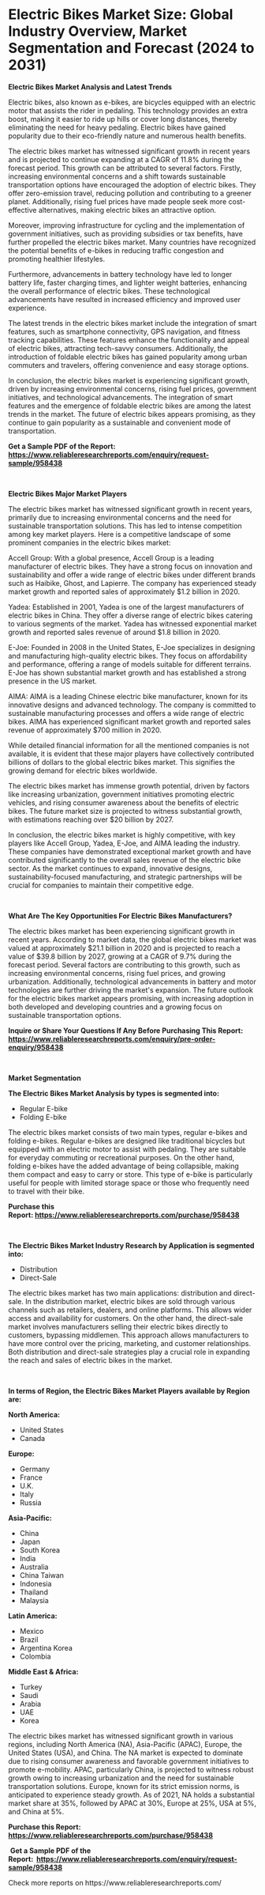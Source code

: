 <p><h1>Electric Bikes Market Size: Global Industry Overview, Market Segmentation and Forecast (2024 to 2031)</h1></p><p><strong>Electric Bikes Market Analysis and Latest Trends</strong></p>
<p><p>Electric bikes, also known as e-bikes, are bicycles equipped with an electric motor that assists the rider in pedaling. This technology provides an extra boost, making it easier to ride up hills or cover long distances, thereby eliminating the need for heavy pedaling. Electric bikes have gained popularity due to their eco-friendly nature and numerous health benefits.</p><p>The electric bikes market has witnessed significant growth in recent years and is projected to continue expanding at a CAGR of 11.8% during the forecast period. This growth can be attributed to several factors. Firstly, increasing environmental concerns and a shift towards sustainable transportation options have encouraged the adoption of electric bikes. They offer zero-emission travel, reducing pollution and contributing to a greener planet. Additionally, rising fuel prices have made people seek more cost-effective alternatives, making electric bikes an attractive option.</p><p>Moreover, improving infrastructure for cycling and the implementation of government initiatives, such as providing subsidies or tax benefits, have further propelled the electric bikes market. Many countries have recognized the potential benefits of e-bikes in reducing traffic congestion and promoting healthier lifestyles.</p><p>Furthermore, advancements in battery technology have led to longer battery life, faster charging times, and lighter weight batteries, enhancing the overall performance of electric bikes. These technological advancements have resulted in increased efficiency and improved user experience.</p><p>The latest trends in the electric bikes market include the integration of smart features, such as smartphone connectivity, GPS navigation, and fitness tracking capabilities. These features enhance the functionality and appeal of electric bikes, attracting tech-savvy consumers. Additionally, the introduction of foldable electric bikes has gained popularity among urban commuters and travelers, offering convenience and easy storage options.</p><p>In conclusion, the electric bikes market is experiencing significant growth, driven by increasing environmental concerns, rising fuel prices, government initiatives, and technological advancements. The integration of smart features and the emergence of foldable electric bikes are among the latest trends in the market. The future of electric bikes appears promising, as they continue to gain popularity as a sustainable and convenient mode of transportation.</p></p>
<p><strong>Get a Sample PDF of the Report:&nbsp; <a href="https://www.reliableresearchreports.com/enquiry/request-sample/958438">https://www.reliableresearchreports.com/enquiry/request-sample/958438</a></strong></p>
<p>&nbsp;</p>
<p><strong>Electric Bikes Major Market Players</strong></p>
<p><p>The electric bikes market has witnessed significant growth in recent years, primarily due to increasing environmental concerns and the need for sustainable transportation solutions. This has led to intense competition among key market players. Here is a competitive landscape of some prominent companies in the electric bikes market:</p><p>Accell Group: With a global presence, Accell Group is a leading manufacturer of electric bikes. They have a strong focus on innovation and sustainability and offer a wide range of electric bikes under different brands such as Haibike, Ghost, and Lapierre. The company has experienced steady market growth and reported sales of approximately $1.2 billion in 2020.</p><p>Yadea: Established in 2001, Yadea is one of the largest manufacturers of electric bikes in China. They offer a diverse range of electric bikes catering to various segments of the market. Yadea has witnessed exponential market growth and reported sales revenue of around $1.8 billion in 2020.</p><p>E-Joe: Founded in 2008 in the United States, E-Joe specializes in designing and manufacturing high-quality electric bikes. They focus on affordability and performance, offering a range of models suitable for different terrains. E-Joe has shown substantial market growth and has established a strong presence in the US market.</p><p>AIMA: AIMA is a leading Chinese electric bike manufacturer, known for its innovative designs and advanced technology. The company is committed to sustainable manufacturing processes and offers a wide range of electric bikes. AIMA has experienced significant market growth and reported sales revenue of approximately $700 million in 2020.</p><p>While detailed financial information for all the mentioned companies is not available, it is evident that these major players have collectively contributed billions of dollars to the global electric bikes market. This signifies the growing demand for electric bikes worldwide.</p><p>The electric bikes market has immense growth potential, driven by factors like increasing urbanization, government initiatives promoting electric vehicles, and rising consumer awareness about the benefits of electric bikes. The future market size is projected to witness substantial growth, with estimations reaching over $20 billion by 2027.</p><p>In conclusion, the electric bikes market is highly competitive, with key players like Accell Group, Yadea, E-Joe, and AIMA leading the industry. These companies have demonstrated exceptional market growth and have contributed significantly to the overall sales revenue of the electric bike sector. As the market continues to expand, innovative designs, sustainability-focused manufacturing, and strategic partnerships will be crucial for companies to maintain their competitive edge.</p></p>
<p>&nbsp;</p>
<p><strong>What Are The Key Opportunities For Electric Bikes Manufacturers?</strong></p>
<p><p>The electric bikes market has been experiencing significant growth in recent years. According to market data, the global electric bikes market was valued at approximately $21.1 billion in 2020 and is projected to reach a value of $39.8 billion by 2027, growing at a CAGR of 9.7% during the forecast period. Several factors are contributing to this growth, such as increasing environmental concerns, rising fuel prices, and growing urbanization. Additionally, technological advancements in battery and motor technologies are further driving the market's expansion. The future outlook for the electric bikes market appears promising, with increasing adoption in both developed and developing countries and a growing focus on sustainable transportation options.</p></p>
<p><strong>Inquire or Share Your Questions If Any Before Purchasing This Report: <a href="https://www.reliableresearchreports.com/enquiry/pre-order-enquiry/958438">https://www.reliableresearchreports.com/enquiry/pre-order-enquiry/958438</a></strong></p>
<p>&nbsp;</p>
<p><strong>Market Segmentation</strong></p>
<p><strong>The Electric Bikes Market Analysis by types is segmented into:</strong></p>
<p><ul><li>Regular E-bike</li><li>Folding E-bike</li></ul></p>
<p><p>The electric bikes market consists of two main types, regular e-bikes and folding e-bikes. Regular e-bikes are designed like traditional bicycles but equipped with an electric motor to assist with pedaling. They are suitable for everyday commuting or recreational purposes. On the other hand, folding e-bikes have the added advantage of being collapsible, making them compact and easy to carry or store. This type of e-bike is particularly useful for people with limited storage space or those who frequently need to travel with their bike.</p></p>
<p><strong>Purchase this Report:&nbsp;<a href="https://www.reliableresearchreports.com/purchase/958438">https://www.reliableresearchreports.com/purchase/958438</a></strong></p>
<p>&nbsp;</p>
<p><strong>The Electric Bikes Market Industry Research by Application is segmented into:</strong></p>
<p><ul><li>Distribution</li><li>Direct-Sale</li></ul></p>
<p><p>The electric bikes market has two main applications: distribution and direct-sale. In the distribution market, electric bikes are sold through various channels such as retailers, dealers, and online platforms. This allows wider access and availability for customers. On the other hand, the direct-sale market involves manufacturers selling their electric bikes directly to customers, bypassing middlemen. This approach allows manufacturers to have more control over the pricing, marketing, and customer relationships. Both distribution and direct-sale strategies play a crucial role in expanding the reach and sales of electric bikes in the market.</p></p>
<p>&nbsp;</p>
<p><strong>In terms of Region, the Electric Bikes Market Players available by Region are:</strong></p>
<p>
    <p> <strong> North America: </strong>
        <ul>
            <li>United States</li>
            <li>Canada</li>
        </ul>
        </p> 
    <p> <strong> Europe: </strong>
        <ul>
            <li>Germany</li>
            <li>France</li>
            <li>U.K.</li>
            <li>Italy</li>
            <li>Russia</li>
        </ul>
        </p> 
    <p> <strong> Asia-Pacific: </strong>
        <ul>
            <li>China</li>
            <li>Japan</li>
            <li>South Korea</li>
            <li>India</li>
            <li>Australia</li>
            <li>China Taiwan</li>
            <li>Indonesia</li>
            <li>Thailand</li>
            <li>Malaysia</li>
        </ul>
        </p> 
    <p> <strong> Latin America: </strong>
        <ul>
            <li>Mexico</li>
            <li>Brazil</li>
            <li>Argentina Korea</li>
            <li>Colombia</li>
        </ul>
        </p> 
    <p> <strong> Middle East & Africa: </strong>
        <ul>
            <li>Turkey</li>
            <li>Saudi</li>
            <li>Arabia</li>
            <li>UAE</li>
            <li>Korea</li>
        </ul>
    </p>
    </p>
<p><p>The electric bikes market has witnessed significant growth in various regions, including North America (NA), Asia-Pacific (APAC), Europe, the United States (USA), and China. The NA market is expected to dominate due to rising consumer awareness and favorable government initiatives to promote e-mobility. APAC, particularly China, is projected to witness robust growth owing to increasing urbanization and the need for sustainable transportation solutions. Europe, known for its strict emission norms, is anticipated to experience steady growth. As of 2021, NA holds a substantial market share at 35%, followed by APAC at 30%, Europe at 25%, USA at 5%, and China at 5%.</p></p>
<p><strong>Purchase this Report: <a href="https://www.reliableresearchreports.com/purchase/958438">https://www.reliableresearchreports.com/purchase/958438</a></strong></p>
<p>&nbsp;<strong>Get a Sample PDF of the Report:&nbsp;&nbsp;<a href="https://www.reliableresearchreports.com/enquiry/request-sample/958438">https://www.reliableresearchreports.com/enquiry/request-sample/958438</a></strong></p>
<p><strong></strong></p>
<p>Check more reports on https://www.reliableresearchreports.com/</p>